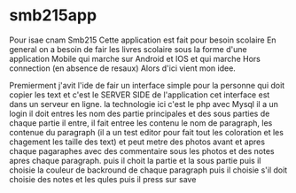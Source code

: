 # smb215app
Pour isae cnam Smb215
Cette application est fait pour besoin scolaire
En general on a besoin de fair les livres scolaire sous la forme d'une application Mobile qui marche sur Android et IOS et qui marche Hors connection (en absence de resaux)
Alors d'ici vient mon idee.


Premierment j'avit l'ide de fair un interface simple pour la personne qui doit copier les text et c'est le SERVER SIDE de l'application
cet interface est dans un serveur en ligne.
la technologie ici c'est le php avec Mysql
il a un login
il doit entres les nom des partie principales et des sous parties de chaque partie 
il entre, il fait entree les contenu le nom de paragraph, les contenue du paragraph (il a un test editor pour fait tout les coloration et les chagement les taille des text) et peut metre des photos avant et apres chaque pagaraphes avec des commentaire sous les photos et des notes apres chaque paragraph.
puis il choit la partie et la sous partie 
puis il choisie la couleur de backround de chaque paragraph 
puis il choisie s'il doit choisie des notes et les qules 
puis il press sur save
